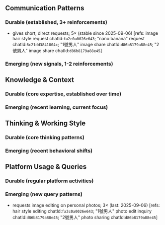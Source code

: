 ## Communication Patterns
### Durable (established, 3+ reinforcements)
- gives short, direct requests; 5× (stable since 2025-09-06) [refs: image hair style request chatId:`fa2c0a0026e643`; "nano banana" request chatId:`6c21dd3841804c`; "1號男人" image share chatId:`d86b8179a88e45`; "2號男人" image share chatId:`d86b8179a88e45`]

### Emerging (new signals, 1-2 reinforcements)

## Knowledge & Context
### Durable (core expertise, established over time)

### Emerging (recent learning, current focus)

## Thinking & Working Style
### Durable (core thinking patterns)

### Emerging (recent behavioral shifts)

## Platform Usage & Queries
### Durable (regular platform activities)

### Emerging (new query patterns)
- requests image editing on personal photos; 3× (last: 2025-09-06) [refs: hair style editing chatId:`fa2c0a0026e643`; "1號男人" photo edit inquiry chatId:`d86b8179a88e45`; "2號男人" photo sharing chatId:`d86b8179a88e45`]